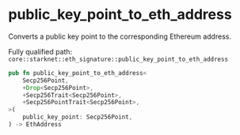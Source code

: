 # public_key_point_to_eth_address

Converts a public key point to the corresponding Ethereum address.

Fully qualified path: `core::starknet::eth_signature::public_key_point_to_eth_address`

```rust
pub fn public_key_point_to_eth_address<
    Secp256Point,
    +Drop<Secp256Point>,
    +Secp256Trait<Secp256Point>,
    +Secp256PointTrait<Secp256Point>,
>(
    public_key_point: Secp256Point,
) -> EthAddress
```

